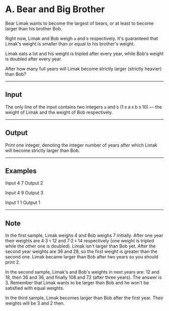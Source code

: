 # A. Bear and Big Brother

Bear Limak wants to become the largest of bears, or at least to become larger than his brother Bob.

Right now, Limak and Bob weigh `a` and `b` respectively. It's guaranteed that Limak's weight is smaller than or equal to his brother's weight.

Limak eats a lot and his weight is tripled after every year, while Bob's weight is doubled after every year.

After how many full years will Limak become strictly larger (strictly heavier) than Bob?

---

## Input

The only line of the input contains two integers `a` and `b` (1 ≤ a ≤ b ≤ 10) — the weight of Limak and the weight of Bob respectively.

---

## Output

Print one integer, denoting the integer number of years after which Limak will become strictly larger than Bob.

---

## Examples

Input
4 7
Output
2

Input
4 9
Output
3

Input
1 1
Output
1

---

## Note

In the first sample, Limak weighs 4 and Bob weighs 7 initially. After one year their weights are 4·3 = 12 and 7·2 = 14 respectively (one weight is tripled while the other one is doubled). Limak isn't larger than Bob yet. After the second year weights are 36 and 28, so the first weight is greater than the second one. Limak became larger than Bob after two years so you should print 2.

In the second sample, Limak's and Bob's weights in next years are: 12 and 18, then 36 and 36, and finally 108 and 72 (after three years). The answer is 3. Remember that Limak wants to be larger than Bob and he won't be satisfied with equal weights.

In the third sample, Limak becomes larger than Bob after the first year. Their weights will be 3 and 2 then.
